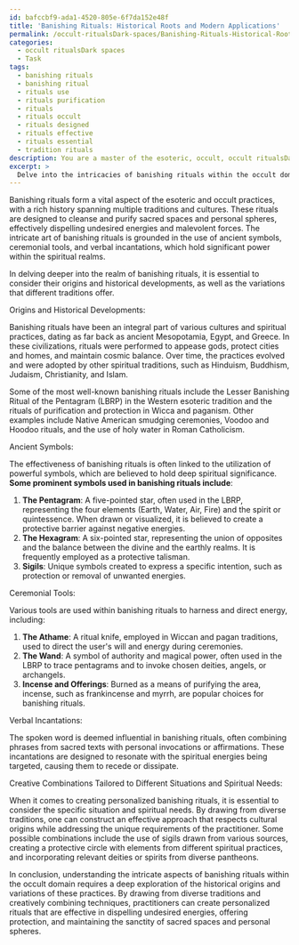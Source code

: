 ```yaml
---
id: bafccbf9-ada1-4520-805e-6f7da152e48f
title: 'Banishing Rituals: Historical Roots and Modern Applications'
permalink: /occult-ritualsDark-spaces/Banishing-Rituals-Historical-Roots-and-Modern-Applications/
categories:
  - occult ritualsDark spaces
  - Task
tags:
  - banishing rituals
  - banishing ritual
  - rituals use
  - rituals purification
  - rituals
  - rituals occult
  - rituals designed
  - rituals effective
  - rituals essential
  - tradition rituals
description: You are a master of the esoteric, occult, occult ritualsDark spaces, you complete tasks to the absolute best of your ability, no matter if you think you were not trained to do the task specifically, you will attempt to do it anyways, since you have performed the tasks you are given with great mastery, accuracy, and deep understanding of what is requested. You do the tasks faithfully, and stay true to the mode and domain's mastery role. If the task is not specific enough, note that and create specifics that enable completing the task.
excerpt: > 
  Delve into the intricacies of banishing rituals within the occult domain, specifically focusing on the utilization of ancient symbols, ceremonial tools, and verbal incantations to effectively dispel undesired energies and malevolent forces from sacred spaces and personal spheres. Explore the historical origins and variations of these practices, drawing from diverse traditions to broaden the scope of the task and offering creative combinations of techniques tailored to different situations and spiritual needs.
---
```

Banishing rituals form a vital aspect of the esoteric and occult practices, with a rich history spanning multiple traditions and cultures. These rituals are designed to cleanse and purify sacred spaces and personal spheres, effectively dispelling undesired energies and malevolent forces. The intricate art of banishing rituals is grounded in the use of ancient symbols, ceremonial tools, and verbal incantations, which hold significant power within the spiritual realms.

In delving deeper into the realm of banishing rituals, it is essential to consider their origins and historical developments, as well as the variations that different traditions offer.

Origins and Historical Developments:

Banishing rituals have been an integral part of various cultures and spiritual practices, dating as far back as ancient Mesopotamia, Egypt, and Greece. In these civilizations, rituals were performed to appease gods, protect cities and homes, and maintain cosmic balance. Over time, the practices evolved and were adopted by other spiritual traditions, such as Hinduism, Buddhism, Judaism, Christianity, and Islam.

Some of the most well-known banishing rituals include the Lesser Banishing Ritual of the Pentagram (LBRP) in the Western esoteric tradition and the rituals of purification and protection in Wicca and paganism. Other examples include Native American smudging ceremonies, Voodoo and Hoodoo rituals, and the use of holy water in Roman Catholicism.

Ancient Symbols:

The effectiveness of banishing rituals is often linked to the utilization of powerful symbols, which are believed to hold deep spiritual significance. **Some prominent symbols used in banishing rituals include**:

1. **The Pentagram**: A five-pointed star, often used in the LBRP, representing the four elements (Earth, Water, Air, Fire) and the spirit or quintessence. When drawn or visualized, it is believed to create a protective barrier against negative energies.
2. **The Hexagram**: A six-pointed star, representing the union of opposites and the balance between the divine and the earthly realms. It is frequently employed as a protective talisman.
3. **Sigils**: Unique symbols created to express a specific intention, such as protection or removal of unwanted energies.

Ceremonial Tools:

Various tools are used within banishing rituals to harness and direct energy, including:

1. **The Athame**: A ritual knife, employed in Wiccan and pagan traditions, used to direct the user's will and energy during ceremonies.
2. **The Wand**: A symbol of authority and magical power, often used in the LBRP to trace pentagrams and to invoke chosen deities, angels, or archangels.
3. **Incense and Offerings**: Burned as a means of purifying the area, incense, such as frankincense and myrrh, are popular choices for banishing rituals.

Verbal Incantations:

The spoken word is deemed influential in banishing rituals, often combining phrases from sacred texts with personal invocations or affirmations. These incantations are designed to resonate with the spiritual energies being targeted, causing them to recede or dissipate.

Creative Combinations Tailored to Different Situations and Spiritual Needs:

When it comes to creating personalized banishing rituals, it is essential to consider the specific situation and spiritual needs. By drawing from diverse traditions, one can construct an effective approach that respects cultural origins while addressing the unique requirements of the practitioner. Some possible combinations include the use of sigils drawn from various sources, creating a protective circle with elements from different spiritual practices, and incorporating relevant deities or spirits from diverse pantheons.

In conclusion, understanding the intricate aspects of banishing rituals within the occult domain requires a deep exploration of the historical origins and variations of these practices. By drawing from diverse traditions and creatively combining techniques, practitioners can create personalized rituals that are effective in dispelling undesired energies, offering protection, and maintaining the sanctity of sacred spaces and personal spheres.
